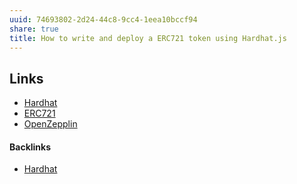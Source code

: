 ```yaml
---
uuid: 74693802-2d24-44c8-9cc4-1eea10bccf94
share: true
title: How to write and deploy a ERC721 token using Hardhat.js
---
```

## Links

* [Hardhat](/2ca7d8ef-95bc-4f40-94fb-2054b0717c3c)
* [ERC721](/36572430-69db-43ab-ab20-7228c84920df)
* [OpenZepplin](/1522137f-093c-4f7f-8719-eed40c3db26f)

#### Backlinks

* [Hardhat](/2ca7d8ef-95bc-4f40-94fb-2054b0717c3c)